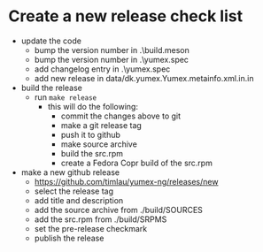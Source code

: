 # Create a new release check list

- update the code
  - bump the version number in .\build.meson
  - bump the version number in .\yumex.spec
  - add changelog entry in .\yumex.spec
  - add new release in data/dk.yumex.Yumex.metainfo.xml.in.in
- build the release
  - run `make release`
    - this will do the following:
      - commit the changes above to git
      - make a git release tag
      - push it to github
      - make source archive
      - build the src.rpm
      - create a Fedora Copr build of the src.rpm
- make a new github release
  - https://github.com/timlau/yumex-ng/releases/new
  - select the release tag
  - add title and description
  - add the source archive from ./build/SOURCES
  - add the src.rpm from ./build/SRPMS
  - set the pre-release checkmark
  - publish the release
